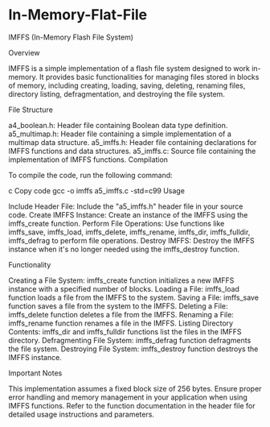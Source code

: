 
# In-Memory-Flat-File
IMFFS (In-Memory Flash File System)

Overview

IMFFS is a simple implementation of a flash file system designed to work in-memory. It provides basic functionalities for managing files stored in blocks of memory, including creating, loading, saving, deleting, renaming files, directory listing, defragmentation, and destroying the file system.

File Structure

a4_boolean.h: Header file containing Boolean data type definition.
a5_multimap.h: Header file containing a simple implementation of a multimap data structure.
a5_imffs.h: Header file containing declarations for IMFFS functions and data structures.
a5_imffs.c: Source file containing the implementation of IMFFS functions.
Compilation

To compile the code, run the following command:

c
Copy code
gcc -o imffs a5_imffs.c -std=c99
Usage

Include Header File: Include the "a5_imffs.h" header file in your source code.
Create IMFFS Instance: Create an instance of the IMFFS using the imffs_create function.
Perform File Operations: Use functions like imffs_save, imffs_load, imffs_delete, imffs_rename, imffs_dir, imffs_fulldir, imffs_defrag to perform file operations.
Destroy IMFFS: Destroy the IMFFS instance when it's no longer needed using the imffs_destroy function.


Functionality

Creating a File System: imffs_create function initializes a new IMFFS instance with a specified number of blocks.
Loading a File: imffs_load function loads a file from the IMFFS to the system.
Saving a File: imffs_save function saves a file from the system to the IMFFS.
Deleting a File: imffs_delete function deletes a file from the IMFFS.
Renaming a File: imffs_rename function renames a file in the IMFFS.
Listing Directory Contents: imffs_dir and imffs_fulldir functions list the files in the IMFFS directory.
Defragmenting File System: imffs_defrag function defragments the file system.
Destroying File System: imffs_destroy function destroys the IMFFS instance.



Important Notes

This implementation assumes a fixed block size of 256 bytes.
Ensure proper error handling and memory management in your application when using IMFFS functions.
Refer to the function documentation in the header file for detailed usage instructions and parameters.

